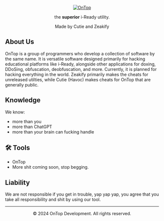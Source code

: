 <p align="center">
  <a href="https://zeakifysproductions.com">
    <img alt="OnTop" src="https://github.com/Orphanlol/OnTop/assets/83834491/75b9f027-95b8-414f-b507-39f381090493">
  </a>
</p>



<p align="center">
the <strong>superior</strong> i-Ready utility.
</p>

<p align="center">
Made by Cutie and Zeakify

##  About Us
OnTop is a group of programmers who develop a collection of software by the same name. It is versatile software designed primarily for hacking educational platforms like i-Ready, alongside other applications for doxing, DDoSing, obfuscation, deobfuscation, and more. Currently, it is planned for hacking everything in the world. Zeakify primarily makes the cheats for unreleased utilties, while Cutie (Havoc) makes cheats for OnTop that are generally public. 
##  Knowledge
We know:
- more than you
- more than ChatGPT
- more than your brain can fucking handle
## 🛠️ Tools 
- OnTop
- More shit coming soon, stop begging.
## Liability 
We are not responsible if you get in trouble, yap yap yap, you agree that you take all responsibility and shit by using our tool.
<br>

---

<p align="center">
  &copy; 2024 OnTop Development. All rights reserved.
</p>
